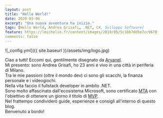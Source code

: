 ```yaml
---
layout: post
title: "Hello World!"
date: 2020-03-06
excerpt: "Una nuova avventura ha inizio."
tags: [Hello World, Andrea Grisafi, .NET, C#, Sviluppo Software]
feature: https://lmichelin.fr/content/images/2019/05/5c1bb7dd5e7cc9678fcdc39f_Hello-World-Header.png
comments: false
---
```



![_config.yml]({{ site.baseurl }}/assets/img/logo.jpg)

Ciao a tutti! Eccomi qui, gentilmente disegnato da [Aryanel](https://twitter.com/itsaryanel).  
Mi presento: sono Andrea Grisafi, ho 23 anni e vivo in una città in periferia di Milano.  
Tra le mie passioni (oltre il mondo dev) ci sono gli scacchi, la finanza personale e i videogiochi.  
Nella vita faccio il fullstack developer in ambito .NET.  
Sono molto affascinato dall'ecosistema Microsoft, sono certificato [MTA](https://www.youracclaim.com/badges/3dfd2f75-3e12-423b-afa8-dbb8d351bdb4/linked_in_profile) con l'obiettivo di ottenere un giorno il titolo di [MVP](https://mvp.microsoft.com/it-IT/pages/what-it-takes-to-be-an-mvp).  
Nel frattempo condividerò guide, esperienze e consigli all'interno di questo blog.  
Benvenuto a bordo!

